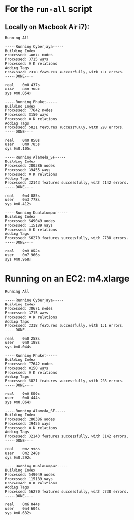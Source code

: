 # For the `run-all` script

## Locally on Macbook Air i7):

    Running All

    -----Running Cyberjaya-----
    Building Index
    Processed: 30671 nodes
    Processed: 3715 ways
    Processed: 0 K relations
    Adding Tags
    Processed: 2318 features successfully, with 131 errors.
    -----DONE----

    real	0m0.437s
    user	0m0.388s
    sys	0m0.054s

    -----Running Phuket-----
    Building Index
    Processed: 77642 nodes
    Processed: 8150 ways
    Processed: 0 K relations
    Adding Tags
    Processed: 5821 features successfully, with 298 errors.
    -----DONE----

    real	0m0.850s
    user	0m0.785s
    sys	0m0.105s

    -----Running Alameda_SF-----
    Building Index
    Processed: 280386 nodes
    Processed: 39455 ways
    Processed: 0 K relations
    Adding Tags
    Processed: 32143 features successfully, with 1142 errors.
    -----DONE----

    real	0m4.085s
    user	0m3.778s
    sys	0m0.412s

    -----Running KualaLumpur-----
    Building Index
    Processed: 549049 nodes
    Processed: 115189 ways
    Processed: 0 K relations
    Adding Tags
    Processed: 56270 features successfully, with 7738 errors.
    -----DONE----

    real	0m9.052s
    user	0m7.966s
    sys	0m0.968s

# Running on an EC2: m4.xlarge

    Running All

    -----Running Cyberjaya-----
    Building Index
    Processed: 30671 nodes
    Processed: 3715 ways
    Processed: 0 K relations
    Adding Tags
    Processed: 2318 features successfully, with 131 errors.
    -----DONE----

    real	0m0.258s
    user	0m0.188s
    sys	0m0.044s

    -----Running Phuket-----
    Building Index
    Processed: 77642 nodes
    Processed: 8150 ways
    Processed: 0 K relations
    Adding Tags
    Processed: 5821 features successfully, with 298 errors.
    -----DONE----

    real	0m0.550s
    user	0m0.444s
    sys	0m0.064s

    -----Running Alameda_SF-----
    Building Index
    Processed: 280386 nodes
    Processed: 39455 ways
    Processed: 0 K relations
    Adding Tags
    Processed: 32143 features successfully, with 1142 errors.
    -----DONE----

    real	0m2.958s
    user	0m2.248s
    sys	0m0.292s

    -----Running KualaLumpur-----
    Building Index
    Processed: 549049 nodes
    Processed: 115189 ways
    Processed: 0 K relations
    Adding Tags
    Processed: 56270 features successfully, with 7738 errors.
    -----DONE----

    real	0m6.044s
    user	0m4.604s
    sys	0m0.632s
